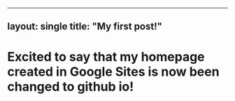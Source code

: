 ----
layout: single
title: "My first post!"
----

# Excited to say that my homepage created in Google Sites is now been changed to github io!

